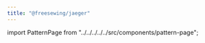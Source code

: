 ```yaml
---
title: "@freesewing/jaeger"
---
```


import PatternPage from "../../../../../src/components/pattern-page";

<PatternPage pattern="jaeger" />
